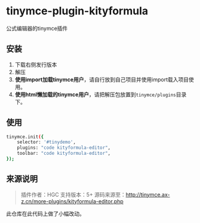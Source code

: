 # tinymce-plugin-kityformula
公式编辑器的tinymce插件

## 安装

1. 下载右侧发行版本
2. 解压
3. **使用import加载tinymce用户**，请自行放到自己项目并使用import载入项目使用。
4. **使用html懒加载的tinymce用户**，请把解压包放置到`tinymce/plugins`目录下。

## 使用

```sh
tinymce.init({
    selector: '#tinydemo',
    plugins: "code kityformula-editor",
    toolbar: "code kityformula-editor",
});
```

## 来源说明

> 插件作者：HGC
> 支持版本：5+
> 源码来源至：http://tinymce.ax-z.cn/more-plugins/kityformula-editor.php

此仓库在此代码上做了小幅改动。

